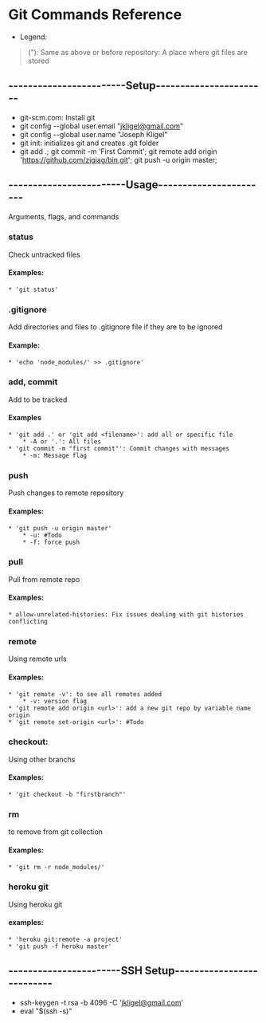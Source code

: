 # Git Commands Reference
* Legend:
>("): Same as above or before
>repository: A place where git files are stored

## ------------------------Setup-----------------------
* git-scm.com: Install git
* git config --global user.email "jkligel@gmail.com"
* git config --global user.name "Joseph Kligel"
* git init: initializes git and creates .git folder
* git add .; git commit -m 'First Commit'; git remote add origin 'https://github.com/zigjag/bin.git'; git push -u origin master; 

## ------------------------Usage-----------------------
Arguments, flags, and commands

### status
Check untracked files
#### Examples:
	* 'git status'

### .gitignore
Add directories and files to .gitignore file if they are to be ignored
#### Example:
	* 'echo 'node_modules/' >> .gitignore'

### add, commit
Add to be tracked	
#### Examples
	* 'git add .' or 'git add <filename>': add all or specific file
		* -A or '.': All files
	* 'git commit -m "first commit"': Commit changes with messages
		* -m: Message flag

### push
Push changes to remote repository
#### Examples:
	* 'git push -u origin master'
		* -u: #Todo
		* -f: force push

### pull
Pull from remote repo
#### Examples:
	* allow-unrelated-histories: Fix issues dealing with git histories conflicting

### remote
Using remote urls
#### Examples:
	* 'git remote -v': to see all remotes added
		* -v: version flag
	* 'git remote add origin <url>': add a new git repo by variable name origin
	* 'git remote set-origin <url>': #Todo

### checkout:	
Using other branchs
#### Examples:
	* 'git checkout -b "firstbranch"'

### rm	
to remove from git collection
#### Examples:
	* 'git rm -r node_modules/'

### heroku git
Using heroku git
#### examples:
	* 'heroku git:remote -a project'
	* 'git push -f heroku master'

## -----------------------SSH Setup--------------------------

* ssh-keygen -t rsa -b 4096 -C 'jkligel@gmail.com'
* eval "$(ssh -s)"
